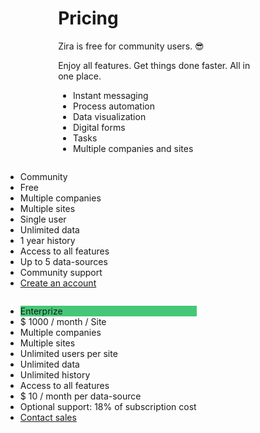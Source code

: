 <html>
<head>
<meta name="viewport" content="width=device-width, initial-scale=1.0">
<style>

.columns {
  width: 33.3%;
  padding: 8px;
}

.price {
  list-style-type: none;
  border: 1px solid #eee;
  margin: 0;
  padding: 0;
  -webkit-transition: 0.3s;
  transition: 0.3s;
}

.price:hover {
  box-shadow: 0 8px 12px 0 rgba(0,0,0,0.2)
}

.price .header {
  background-color: #111;
  color: white;
  font-size: 25px;
}

.price li {
  border-bottom: 1px solid #eee;
  padding: 20px;
  text-align: center;
}

.price .grey {
  background-color: #eee;
  font-size: 20px;
}

.button {
  background-color: #46c777;
  border: none;
  color: white !important;
  padding: 10px 25px;
  text-align: center;
  text-decoration: none;
  font-size: 18px;
}
.text{
    width:66.6%;
    margin:0 auto;
}
@media only screen and (max-width: 600px) {
  .columns {
    width: 100%;
  }
}
</style>
</head>
<body>
<div class="text">
<h1>Pricing</h1>
<p>
    Zira is free for community users. 😎
</p>
<p>Enjoy all features. Get things done faster. All in one place.</p>
<ul>
    <li>Instant messaging</li>
    <li>Process automation</li>
    <li>Data visualization</li>
    <li>Digital forms</li>
    <li>Tasks</li>
    <li>Multiple companies and sites</li>
</ul>
</div>
<div class="uk-flex uk-flex-center uk-flex-wrap">
<div class="columns">
  <ul class="price">
    <li class="header">Community</li>
    <li class="grey">Free</li>
    <li>Multiple companies</li>
    <li>Multiple sites</li>
    <li>Single user</li>
    <li>Unlimited data</li>
    <li>1 year history</li>
    <li>Access to all features</li>
    <li>Up to 5 data-sources</li>
    <li>Community support</li>
    <li class="grey"><a href="https://my.zira.us/create-account" class="button">Create an account</a></li>
  </ul>
</div>

<div class="columns">
  <ul class="price">
    <li class="header" style="background-color:#46c777">Enterprize</li>
    <li class="grey">$ 1000 / month / Site</li>
    <li>Multiple companies</li>
    <li>Multiple sites</li>
    <li>Unlimited users per site</li>
    <li>Unlimited data</li>
    <li>Unlimited history</li>
    <li>Access to all features</li>
    <li>$ 10 / month per data-source</li>
    <li>Optional support: 18% of subscription cost</li>
    <li class="grey"><a href="/contact" class="button">Contact sales</a></li>
  </ul>
</div>
</div>
</body>
</html>
